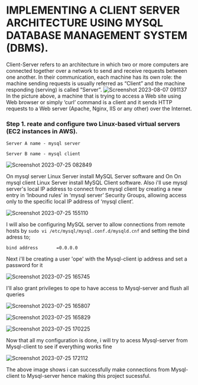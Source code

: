 # IMPLEMENTING A CLIENT SERVER ARCHITECTURE USING MYSQL DATABASE MANAGEMENT SYSTEM (DBMS).
Client-Server refers to an architecture in which two or more computers are connected together over a network to send and receive requests between one another. In their communication, each machine has its own role: the machine sending requests is usually referred as “Client” and the machine responding (serving) is called “Server”.
![Screenshot 2023-08-07 091137](https://github.com/opeyemiogungbe/Pbl_project5/assets/136735745/db1cc7e5-de4d-425b-bcb8-95bc783f5175)
In the picture above, a machine that is trying to access a Web site using Web browser or simply ‘curl’ command is a client and it sends HTTP requests to a Web server (Apache, Nginx, IIS or any other) over the Internet.

### Step 1. reate and configure two Linux-based virtual servers (EC2 instances in AWS).

`Server A name - mysql server`

`Server B name - mysql client`

![Screenshot 2023-07-25 082849](https://github.com/opeyemiogungbe/Pbl_project5/assets/136735745/9d4fb5d6-14c5-4ee7-9bf0-3a30f774e54b)

On mysql server Linux Server install MySQL Server software and On On mysql client Linux Server install MySQL Client software. Also i'll use mysql server's local IP address to connect from mysql client by creating a new entry in ‘Inbound rules’ in ‘mysql server’ Security Groups, allowing access only to the specific local IP address of ‘mysql client’.

![Screenshot 2023-07-25 155110](https://github.com/opeyemiogungbe/Pbl_project5/assets/136735745/7fd4d085-ffa0-41de-a72d-f23f9b68637c)

I will also be configuring MySQL server to allow connections from remote hosts by `sudo vi /etc/mysql/mysql.conf.d/mysqld.cnf` and setting the bind adress to;
```
bind address       =0.0.0.0
```

Next i'll be creating a user 'ope' with the Mysql-client ip address and set a password for it

![Screenshot 2023-07-25 165745](https://github.com/opeyemiogungbe/Pbl_project5/assets/136735745/a4666dec-c844-4902-828c-b19a99005b15)

I'll also grant privileges  to ope to have access to Mysql-server and flush all queries

![Screenshot 2023-07-25 165807](https://github.com/opeyemiogungbe/Pbl_project5/assets/136735745/185c41ea-7e8b-452a-aa1e-56e878426e52)

![Screenshot 2023-07-25 165829](https://github.com/opeyemiogungbe/Pbl_project5/assets/136735745/3d03083a-af3f-4367-9bea-90c1e629c098)

![Screenshot 2023-07-25 170225](https://github.com/opeyemiogungbe/Pbl_project5/assets/136735745/dd13d42c-2bc6-4f6e-847a-52972ab0d34b)

Now that all my configuration is done, i will try to acess Mysql-server from Mysql-client to see if everything works fine

![Screenshot 2023-07-25 172112](https://github.com/opeyemiogungbe/Pbl_project5/assets/136735745/5bc84b00-8932-4587-816d-c10b4f40fd90)

The above image shows i can successfully make connections from Mysql-client to Mysql-server hence making this project sucessful.
